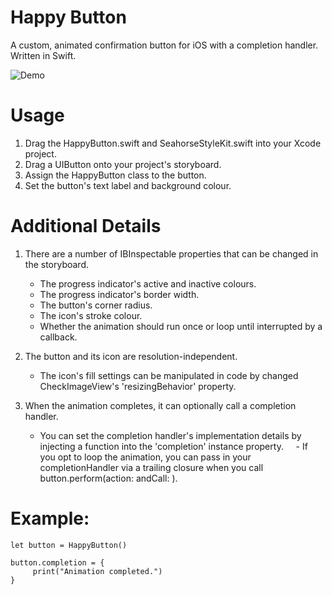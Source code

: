 # Happy Button
A custom, animated confirmation button for iOS with a completion handler. Written in Swift.

![Demo](https://user-images.githubusercontent.com/38790651/40369485-afd92994-5da3-11e8-88bb-c8cd890d286b.gif)

# Usage
1. Drag the HappyButton.swift and SeahorseStyleKit.swift into your Xcode project.
2. Drag a UIButton onto your project's storyboard.
3. Assign the HappyButton class to the button.
4. Set the button's text label and background colour.

# Additional Details
1. There are a number of IBInspectable properties that can be changed in the storyboard.
     - The progress indicator's active and inactive colours.
     - The progress indicator's border width.
     - The button's corner radius.
     - The icon's stroke colour.
     - Whether the animation should run once or loop until interrupted by a callback.

2. The button and its icon are resolution-independent.
     - The icon's fill settings can be manipulated in code by changed CheckImageView's 'resizingBehavior' property.

3. When the animation completes, it can optionally call a completion handler.
     - You can set the completion handler's implementation details by injecting a function into the 'completion' instance property.
     - If you opt to loop the animation, you can pass in your completionHandler via a trailing closure when you call button.perform(action: andCall: ).

# Example:
```
let button = HappyButton()

button.completion = {
     print("Animation completed.")
}
```
